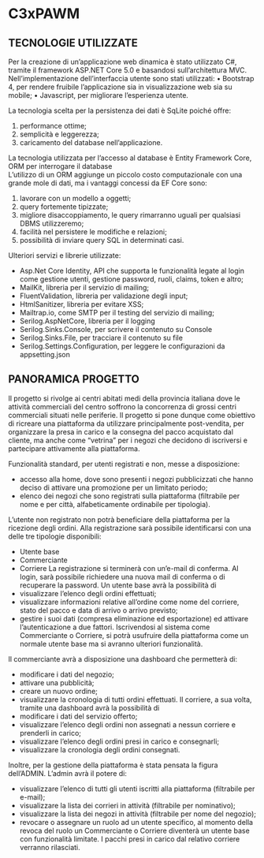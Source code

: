 # C3xPAWM

## TECNOLOGIE UTILIZZATE 

Per la creazione di un’applicazione web dinamica è stato utilizzato C#, tramite il framework ASP.NET Core 5.0 e basandosi sull’architettura MVC. 
Nell’implementazione dell’interfaccia utente sono stati utilizzati:
•	Bootstrap 4, per rendere fruibile l’applicazione sia in visualizzazione web sia su mobile;
•	Javascript, per migliorare l’esperienza utente.

La tecnologia scelta per la persistenza dei dati è SqLite poiché offre:
1.	performance ottime;
2.	semplicità e leggerezza;
3.	caricamento del database nell’applicazione.

La tecnologia utilizzata per l’accesso al database è Entity Framework Core, ORM per interrogare il database  
L’utilizzo di un ORM aggiunge un piccolo costo computazionale con una grande mole di dati, ma i vantaggi concessi da EF Core sono:
1.	lavorare con un modello a oggetti;
2.	query fortemente tipizzate;
3.	migliore disaccoppiamento, le query rimarranno uguali per qualsiasi DBMS utilizzeremo;
4.	facilità nel persistere le modifiche e relazioni;
5.	possibilità di inviare query SQL in determinati casi.

Ulteriori servizi e librerie utilizzate:
-	Asp.Net Core Identity, API che supporta le funzionalità legate al login come gestione utenti, gestione password, ruoli, claims, token e altro;
-	MailKit, libreria per il servizio di mailing;
-	FluentValidation, libreria per validazione degli input;
-	HtmlSanitizer, libreria per evitare XSS;
-	Mailtrap.io, come SMTP per il testing del servizio di mailing;
-	Serilog.AspNetCore, libreria per il logging
  - Serilog.Sinks.Console, per scrivere il contenuto su Console 
  - Serilog.Sinks.File, per tracciare il contenuto su file
  - Serilog.Settings.Configuration, per leggere le configurazioni da appsetting.json



## PANORAMICA PROGETTO

Il progetto si rivolge ai centri abitati medi della provincia italiana dove le attività commerciali del centro soffrono la concorrenza di grossi centri commerciali situati nelle periferie.
Il progetto si pone dunque come obiettivo di ricreare una piattaforma da utilizzare principalmente post-vendita, per organizzare la presa in carico e la consegna del pacco acquistato dal cliente, ma anche come “vetrina” per i negozi che decidono di iscriversi e partecipare attivamente alla piattaforma.

Funzionalità standard, per utenti registrati e non, messe a disposizione:
- accesso alla home, dove sono presenti i negozi pubblicizzati che hanno deciso di attivare una promozione per un limitato periodo;
-	elenco dei negozi che sono registrati sulla piattaforma (filtrabile per nome e per città, alfabeticamente ordinabile per tipologia).

L’utente non registrato non potrà beneficiare della piattaforma per la ricezione degli ordini.
Alla registrazione sarà possibile identificarsi con una delle tre tipologie disponibili:
- Utente base
- Commerciante
- Corriere
La registrazione si terminerà con un’e-mail di conferma.
Al login, sarà possibile richiedere una nuova mail di conferma o di recuperare la password.
Un utente base avrà la possibilità di 
- visualizzare l’elenco degli ordini effettuati;
- visualizzare informazioni relative all’ordine come nome del corriere, stato del pacco e data di arrivo o arrivo previsto;
- gestire i suoi dati (compresa eliminazione ed esportazione) ed attivare l’autenticazione a due fattori.
Iscrivendosi al sistema come Commerciante o Corriere, si potrà usufruire della piattaforma come un normale utente base ma si avranno ulteriori funzionalità.

Il commerciante avrà a disposizione una dashboard che permetterà di:
- modificare i dati del negozio;
- attivare una pubblicità;
- creare un nuovo ordine;
- visualizzare la cronologia di tutti ordini effettuati.
Il corriere, a sua volta, tramite una dashboard avrà la possibilità di 
- modificare i dati del servizio offerto;
- visualizzare l’elenco degli ordini non assegnati a nessun corriere e prenderli in carico;
- visualizzare l’elenco degli ordini presi in carico e consegnarli;
- visualizzare la cronologia degli ordini consegnati. 

Inoltre, per la gestione della piattaforma è stata pensata la figura dell’ADMIN.
L’admin avrà il potere di:
- visualizzare l’elenco di tutti gli utenti iscritti alla piattaforma (filtrabile per e-mail);
- visualizzare la lista dei corrieri in attività (filtrabile per nominativo); 
- visualizzare la lista dei negozi in attività (filtrabile per nome del negozio);
- revocare o assegnare un ruolo ad un utente specifico, al momento della revoca del ruolo un Commerciante o Corriere diventerà un utente base con funzionalità limitate. I pacchi presi in carico dal relativo corriere verranno rilasciati.
